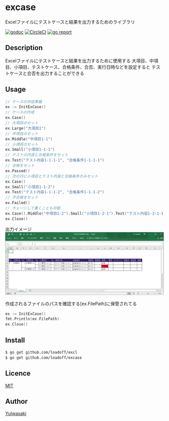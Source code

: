 excase
======

Excelファイルにテストケースと結果を出力するためのライブラリ

[![godoc](https://godoc.org/github.com/loadoff/excl?status.svg)](https://godoc.org/github.com/loadoff/excase)
[![CircleCI](https://circleci.com/gh/loadoff/excl.svg?style=svg)](https://circleci.com/gh/loadoff/excase)
[![go report](https://goreportcard.com/badge/github.com/loadoff/excl)](https://goreportcard.com/report/github.com/loadoff/excase)

## Description

Excelファイルにテストケースと結果を出力するために使用する
大項目、中項目、小項目、テストケース、合格条件、合否、実行日時などを設定すると
テストケースと合否を出力することができる

## Usage

```go
// ケースの作成準備
ex := InitExCase()
// ケースの作成
ex.Case()
// 大項目のセット
ex.Large("大項目1")
// 中項目のセット
ex.Middle("中項目1-1")
// 小項目のセット
ex.Small("小項目1-1-1")
// テストの内容と合格条件をセット
ex.Test("テスト内容1-1-1-1", "合格条件1-1-1-1")
// 合格をセット
ex.Passed()
// 次の行に小項目とテスト内容と合格条件のみセット
ex.Case()
ex.Small("小項目1-1-2")
ex.Test("テスト内容1-1-1-2", "合格条件1-1-1-2")
// 不合格をセット
ex.Failed()
// チェーンして書くことも可能
ex.Case().Middle("中項目1-2").Small("小項目1-2-1").Test("テスト内容1-2-1-1", "合格条件1-2-1-1").Passed()
ex.Close()
```
出力イメージ
![top-page](https://raw.githubusercontent.com/loadoff/excase/images/screen1.png)

作成されるファイルのパスを確認する[ex.FilePath]に保管されてる
```go
ex := InitExCase()
fmt.Println(ex.FilePath)
ex.Close()
```

## Install

```bash
$ go get github.com/loadoff/excl
$ go get github.com/loadoff/excase
```

## Licence

[MIT](https://github.com/loadoff/excase/LICENCE)

## Author

[YuIwasaki](https://github.com/loadoff)